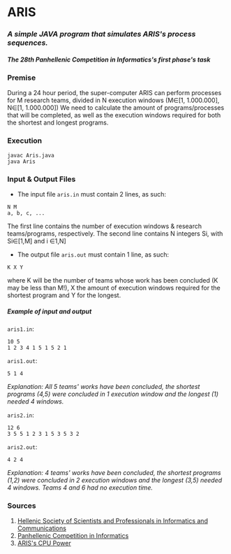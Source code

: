 # ARIS

### _A simple JAVA program that simulates ARIS's process sequences._
##### The 28th Panhellenic Competition in Informatics's first phase's task

### Premise
During a 24 hour period, the super-computer ARIS can perform processes for M research teams, divided in N execution windows (M∈[1, 1.000.000], N∈[1, 1.000.000])
We need to calculate the amount of programs/processes that will be completed, as well as the execution windows required for both the shortest and longest programs.

### Execution
```
javac Aris.java
java Aris
```

### Input & Output Files
* The input file `aris.in` must contain 2 lines, as such:
```
N M
a, b, c, ...
```
The first line contains the number of execution windows & research teams/programs, respectively.
The second line contains N integers Si, with Si∈[1,M] and i ∈1,N]
* The output file `aris.out` must contain 1 line, as such:
```
K X Y
```
where K will be the number of teams whose work has been concluded (K may be less than M!), X the amount of execution windows required for the shortest program and Y for the longest.

##### Example of input and output
`aris1.in`:
```
10 5
1 2 3 4 1 5 1 5 2 1
```
`aris1.out`:
```
5 1 4
```
_Explanation: All 5 teams' works have been concluded, the shortest programs (4,5) were concluded in 1 execution window and the longest (1) needed 4 windows._

`aris2.in`:
```
12 6
3 5 5 1 2 3 1 5 3 5 3 2
```
`aris2.out`:
```
4 2 4
```
_Explanation: 4 teams' works have been concluded, the shortest programs (1,2) were concluded in 2 execution windows and the longest (3,5) needed 4 windows. Teams 4 and 6 had no execution time._

### Sources
1. [Hellenic Society of Scientists and Professionals in Informatics and Communications](http://epy.gr/)
2. [Panhellenic Competition in Informatics](http://www.pdp.gr/)
3. [ARIS's CPU Power](http://hpc.grnet.gr/)
